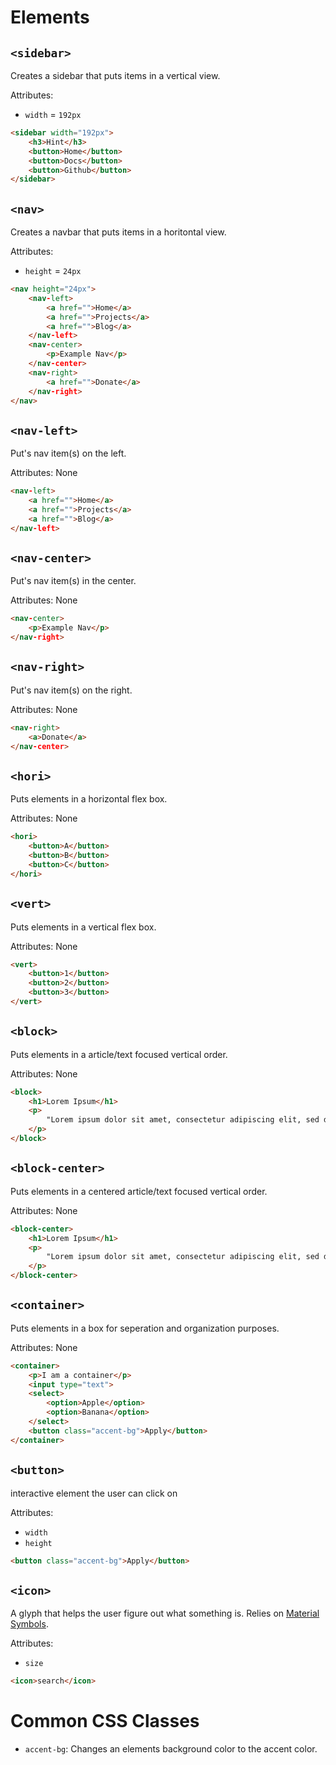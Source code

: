 # Elements

## `<sidebar>`

Creates a sidebar that puts items in a vertical view.

Attributes:
* `width` = `192px`

```html
<sidebar width="192px">
    <h3>Hint</h3>
    <button>Home</button>
    <button>Docs</button>
    <button>Github</button>
</sidebar>
```

## `<nav>`

Creates a navbar that puts items in a horitontal view.

Attributes:
* `height` = `24px`

```html
<nav height="24px">
    <nav-left>
        <a href="">Home</a>
        <a href="">Projects</a>
        <a href="">Blog</a>
    </nav-left>
    <nav-center>
        <p>Example Nav</p>
    </nav-center>
    <nav-right>
        <a href="">Donate</a>
    </nav-right>
</nav>
```

## `<nav-left>`

Put's nav item(s) on the left.

Attributes: None

```html
<nav-left>
    <a href="">Home</a>
    <a href="">Projects</a>
    <a href="">Blog</a>
</nav-left>
```

## `<nav-center>`

Put's nav item(s) in the center.

Attributes: None

```html
<nav-center>
    <p>Example Nav</p>
</nav-right>
```

## `<nav-right>`

Put's nav item(s) on the right.

Attributes: None

```html
<nav-right>
    <a>Donate</a>
</nav-center>
```

## `<hori>`

Puts elements in a horizontal flex box.

Attributes: None

```html
<hori>
    <button>A</button>
    <button>B</button>
    <button>C</button>
</hori>
```

## `<vert>`

Puts elements in a vertical flex box.

Attributes: None

```html
<vert>
    <button>1</button>
    <button>2</button>
    <button>3</button>
</vert>
```

## `<block>`

Puts elements in a article/text focused vertical order.

Attributes: None

```html
<block>
    <h1>Lorem Ipsum</h1>
    <p>
        "Lorem ipsum dolor sit amet, consectetur adipiscing elit, sed do eiusmod tempor incididunt ut labore et dolore magna aliqua. Ut enim ad minim veniam, quis nostrud exercitation ullamco laboris nisi ut aliquip ex ea commodo consequat. Duis aute irure dolor in reprehenderit in voluptate velit esse cillum dolore eu fugiat nulla pariatur. Excepteur sint occaecat cupidatat non proident, sunt in culpa qui officia deserunt mollit anim id est laborum."
    </p>
</block>
```

## `<block-center>`

Puts elements in a centered article/text focused vertical order.

Attributes: None

```html
<block-center>
    <h1>Lorem Ipsum</h1>
    <p>
        "Lorem ipsum dolor sit amet, consectetur adipiscing elit, sed do eiusmod tempor incididunt ut labore et dolore magna aliqua. Ut enim ad minim veniam, quis nostrud exercitation ullamco laboris nisi ut aliquip ex ea commodo consequat. Duis aute irure dolor in reprehenderit in voluptate velit esse cillum dolore eu fugiat nulla pariatur. Excepteur sint occaecat cupidatat non proident, sunt in culpa qui officia deserunt mollit anim id est laborum."
    </p>
</block-center>
```

## `<container>`

Puts elements in a box for seperation and organization purposes.

Attributes: None

```html
<container>
    <p>I am a container</p>
    <input type="text">
    <select>
        <option>Apple</option>
        <option>Banana</option>
    </select>
    <button class="accent-bg">Apply</button>
</container>
```

## `<button>`

interactive element the user can click on

Attributes:
* `width`
* `height`

```html
<button class="accent-bg">Apply</button>
```

## `<icon>`

A glyph that helps the user figure out what something is. Relies on [Material Symbols](https://fonts.google.com/icons).

Attributes:
* `size`

```html
<icon>search</icon>
```

# Common CSS Classes

* `accent-bg`: Changes an elements background color to the accent color.
